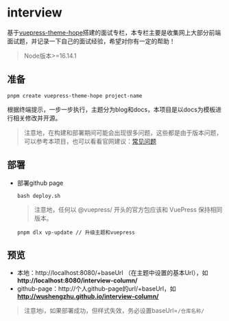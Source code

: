 # interview
基于[vuepress-theme-hope](https://theme-hope.vuejs.press/zh/guide/get-started/install.html)搭建的面试专栏，本专栏主要是收集网上大部分前端面试题，并记录一下自己的面试经验，希望对你有一定的帮助！
> Node版本>=16.14.1 
## 准备
```
pnpm create vuepress-theme-hope project-name
```
根据终端提示，一步一步执行，主题分为blog和docs，本项目是以docs为模板进行相关修改并开源。
> 注意地，在构建和部署期间可能会出现很多问题，这些都是由于版本问题，可以参考本项目，也可以看看官网建议：[常见问题](https://theme-hope.vuejs.press/zh/faq/)
## 部署
- 部署github page
  ```
  bash deploy.sh
  ```
  > 注意地，任何以 @vuepress/ 开头的官方包应该和 VuePress 保持相同版本。
  ```
  pnpm dlx vp-update // 升级主题和vuepress
  ```
## 预览
- 本地：http://localhost:8080/+baseUrl （在主题中设置的基本Url），如**http://localhost:8080/interview-column/**
- github-page：http://个人github-page的url/+baseUrl，如**http://wushengzhu.github.io/interview-column/**
> 注意地i，如果部署成功，但样式失效，务必设置baseUrl=`/仓库名称/` 
